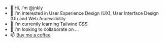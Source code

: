 - 👋 Hi, I’m @jnkly
- 👀 I’m interested in User Experience Design (UX), User Interface Design (UI) and Web Accessibility
- 🌱 I’m currently learning Tailwind CSS
- 💞️ I’m looking to collaborate on ...
- 📫 [Buy me a coffee](https://buymeacoffee.com/jnkly)

<!---
jnkly/jnkly is a ✨ special ✨ repository because its `README.md` (this file) appears on your GitHub profile.
You can click the Preview link to take a look at your changes.
--->
